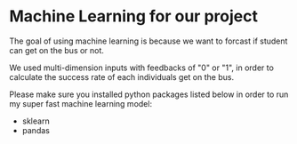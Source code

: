 # Machine Learning for our project

The goal of using machine learning is because we want to forcast if student can get on the bus or not.

We used multi-dimension inputs with feedbacks of "0" or "1", in order to calculate the success rate of each individuals get on the bus.

Please make sure you installed python packages listed below in order to run my super fast machine learning model:

* sklearn
* pandas 

